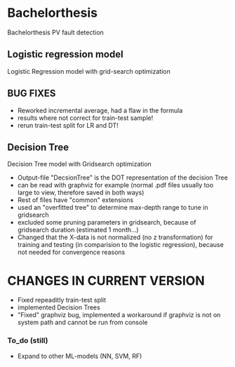 # Bachelorthesis
Bachelorthesis PV fault detection

## Logistic regression model
Logistic Regression model with grid-search optimization

## BUG FIXES
- Reworked incremental average, had a flaw in the formula
- results where not correct for train-test sample! 
- rerun train-test split for LR and DT!

## Decision Tree
Decision Tree model with Gridsearch optimization
- Output-file "DecsionTree" is the DOT representation of the decision Tree
- can be read with graphviz for example (normal .pdf files usually too large to view, therefore saved in both ways)
- Rest of files have "common" extensions
- used an "overfitted tree" to determine max-depth range to tune in gridsearch
- excluded some pruning parameters in gridsearch, because of gridsearch duration (estimated 1 month...)
- Changed that the X-data is not normalized (no z transformation) for training and testing (in comparision to the logistic regression), because not needed for convergence reasons


# CHANGES IN CURRENT VERSION
- Fixed repeaditly train-test split
- implemented Decision Trees
- "Fixed" graphviz bug, implemented a workaround if graphviz is not on system path and cannot be run from console


### To_do (still)
- Expand to other ML-models (NN, SVM, RF)


